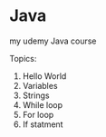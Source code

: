 # Java
my udemy Java course

Topics:
1. Hello World
2. Variables
3. Strings
4. While loop
5. For loop
6. If statment